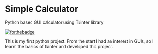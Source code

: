 # Simple Calculator
Python based GUI calculator using Tkinter library 

[![forthebadge](https://forthebadge.com/images/badges/made-with-python.svg)](https://forthebadge.com)

This is my first python project. From the start I had an interest in GUIs, so I learnt the basics of tkinter and developed this project.

